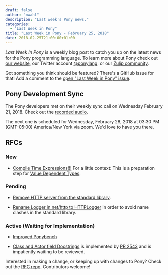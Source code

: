 ```yaml
---
draft: false
author: "mwahl"
description: "Last week's Pony news."
categories:
  - "Last Week in Pony"
title: "Last Week in Pony - February 25, 2018"
date: 2018-02-25T21:00:00+01:00
---
```


_Last Week In Pony_ is a weekly blog post to catch you up on the latest news for the Pony programming language. To learn more about Pony check out [our website](https://ponylang.io), our Twitter account [@ponylang](https://twitter.com/ponylang), or our [Zulip community](https://ponylang.zulipchat.com).

Got something you think should be featured? There's a GitHub issue for that! Add a comment to the [open "Last Week in Pony" issue](https://github.com/ponylang/ponylang.github.io/issues?q=is%3Aissue+is%3Aopen+label%3Alast-week-in-pony).
<!--more-->

## Pony Development Sync

The Pony developers met on their weekly sync call on Wednesday February 21, 2018. Check out the [recorded audio](https://sync-recordings.ponylang.io/r/2018_02_21.m4a).

The next one is scheduled for Wednesday, February 28, 2018 at 03:30 PM (GMT-05:00) America/New York via zoom. We'd love to have you there.

## RFCs

### New

- [Compile Time Expressions!!!](https://github.com/ponylang/rfcs/pull/120) For a little context: This is a preparation step for [Value Dependent Types](https://vimeo.com/175746403).

### Pending

- [Remove HTTP server from the standard library](https://github.com/ponylang/rfcs/pull/117).

- [Rename Logger in net/http to HTTPLogger](https://github.com/ponylang/rfcs/pull/116) in order to avoid name clashes in the standard library.

### Active (Waiting for Implementation)

- [Improved Ponybench](https://github.com/ponylang/rfcs/pull/119)

- [Class and Actor field Docstrings](https://github.com/ponylang/rfcs/pull/115) is implemented by [PR 2543](https://github.com/ponylang/ponyc/pull/2543) and is impatiently waiting to be reviewed.

Interested in making a change, or keeping up with changes to Pony? Check out the [RFC repo](https://github.com/ponylang/rfcs). Contributors welcome!

